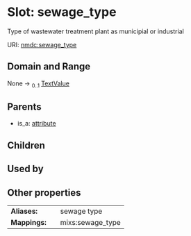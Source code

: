
# Slot: sewage_type


Type of wastewater treatment plant as municipial or industrial

URI: [nmdc:sewage_type](https://microbiomedata/meta/sewage_type)


## Domain and Range

None &#8594;  <sub>0..1</sub> [TextValue](TextValue.md)

## Parents

 *  is_a: [attribute](attribute.md)

## Children


## Used by


## Other properties

|  |  |  |
| --- | --- | --- |
| **Aliases:** | | sewage type |
| **Mappings:** | | mixs:sewage_type |

